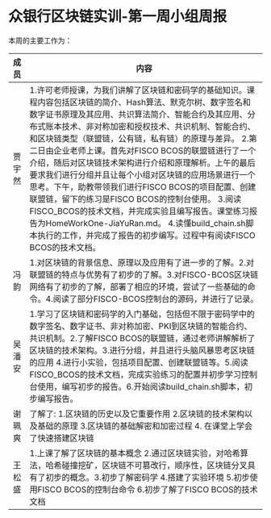 # 众银行区块链实训-第一周小组周报
本周的主要工作为：

成员|内容
:----:|---
贾宇然|1.许可老师授课，为我们讲解了区块链和密码学的基础知识。课程内容包括区块链的简介、Hash算法、默克尔树、数字签名和数字证书原理及其应用、共识算法简介、智能合约及其应用、分布式账本技术、非对称加密和授权技术、共识机制、智能合约、和区块链类型（联盟链，公有链，私有链）的原理与差异。 2.第二日由企业老师上课。首先对FISCO BCOS的联盟链进行了一个介绍，随后对区块链技术架构进行介绍和原理解析。上午的最后要求我们进行分组并且让每个小组对区块链的应用场景进行一个思考。下午，助教带领我们进行FISCO BCOS的项目配置、创建联盟链，留下的练习是FISCO BCOS的控制台使用。 3.阅读FISCO_BCOS的技术文档，并完成实验且编写报告。课堂练习报告为HomeWorkOne-JiaYuRan.md。 4.读懂build_chain.sh脚本执行的工作，并完成了报告的初步编写。过程中有阅读FISCO BCOS的技术文档。
冯韵|1.对区块链的背景信息、原理以及应用有了进一步的了解。2.对联盟链的特点与优势有了初步的了解。3.对FISCO-BCOS区块链网络有了初步的了解，部署了相应的环境，尝试了一些基础的命令。4.阅读了部分FISCO-BCOS控制台的源码，并进行了记录。
吴潘安|1.学习了区块链和密码学的入门基础，包括但不限于密码学中的数字签名、数字证书、非对称加密、PKI到区块链的智能合约、共识机制。2.了解FISCO BCOS的联盟链，通过老师讲解解析了区块链的技术架构。3.进行分组，并且进行头脑风暴思考区块链的应用 4.进行小实验，包括项目配置、创建联盟链等。5.阅读FISCO_BCOS的技术文档，完成实验练习的配置并初步学习控制台使用，编写初步的报告。6.开始阅读build_chain.sh脚本，初步编写报告。
谢珮爽|了解了: 1.区块链的历史以及它重要作用 2.区块链的技术架构以及基础的原理 3.区块链的基础解密和加密过程 4. 在课堂上学会了快速搭建区块链
王松盛|1.上课了解了区块链的基本概念 2.通过区块链实验，对哈希算法，哈希碰撞挖矿，区块链不可篡改行，顺序性，区块链分叉具有了初步的概念。3.初步了解密码学 4.搭建了实验环境 5.初步使用FISCO BCOS的控制台命令 6.初步了解了FISCO BCOS的技术文档
